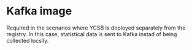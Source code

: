 # Kafka image

Required in the scenarios where YCSB is deployed separately from the registry. In this case, statistical data is sent to Kafka instad of being collected locslly.